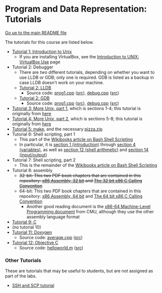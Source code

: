 Program and Data Representation: Tutorials
==========================================

[Go up to the main README file](../readme.html)

The tutorials for this course are listed below.

- [Tutorial 1: Introduction to Unix](01-intro-unix/index.html)
    - If you are installing VirtualBox, see the [Introduction to UNIX: VirtualBox Use](virtual-box.html) page
- Tutorial 2: Debugger
    - There are *two* different tutorials, depending on whether you want to use LLDB or GDB; only one is required.  GDB is listed as a backup in case LLDB doesn't work on your machine.
    - [Tutorial 2: LLDB](02-lldb/index.html)
        - Source code: [prog1.cpp](02-lldb/prog1.cpp.html) ([src](02-lldb/prog1.cpp)), [debug.cpp](02-lldb/debug.cpp.html) ([src](02-lldb/debug.cpp))
    - [Tutorial 2: GDB](02-gdb/index.html)
        - Source code: [prog1.cpp](02-gdb/prog1.cpp.html) ([src](02-gdb/prog1.cpp)), [debug.cpp](02-gdb/debug.cpp.html) ([src](02-gdb/debug.cpp))
- [Tutorial 3: More Unix, part 1](03-04-more-unix/index.html), which is sections 1-4; this tutorial is originally from [here](http://www.ee.surrey.ac.uk/Teaching/Unix/)
- [Tutorial 4: More Unix, part 2](03-04-more-unix/index.html), which is sections 5-8; this tutorial is originally from [here](http://www.ee.surrey.ac.uk/Teaching/Unix/)
- [Tutorial 5: make](05-make/index.html), and the necessary [pizza.zip](05-make/pizza.zip)
- Tutorial 6: Shell scripting, part 1
    - This part of the [Wikibooks article on Bash Shell Scripting](http://en.wikibooks.org/wiki/Bash_Shell_Scripting)
    - In particular, it is [section 1 (introduction)](http://en.wikibooks.org/w/index.php?title=Bash_Shell_Scripting#Introduction) through [section 4 (variables)](http://en.wikibooks.org/w/index.php?title=Bash_Shell_Scripting#Variables), as well as [section 12 (shell arithmetic)](http://en.wikibooks.org/w/index.php?title=Bash_Shell_Scripting#Shell_arithmetic) and [section 14 (input/output)](http://en.wikibooks.org/w/index.php?title=Bash_Shell_Scripting#Input.2FOutput)
- Tutorial 7: Shell scripting, part 2
    - This is the remainder of the [Wikibooks article on Bash Shell Scripting](http://en.wikibooks.org/wiki/Bash_Shell_Scripting)
- Tutorial 8: assembly
    - ~~32-bit: This two PDF book chapters that are contained in this repository: [x86 Assembly, 32 bit](../book/x86-32bit-asm-chapter.pdf) and [The 32 bit x86 C Calling Convention](../book/x86-32bit-ccc-chapter.pdf)~~
    - 64-bit: This two PDF book chapters that are contained in this repository: [x86 Assembly, 64 bit](../book/x86-64bit-asm-chapter.pdf) and [The 64 bit x86 C Calling Convention](../book/x86-64bit-ccc-chapter.pdf)
        - Another good reading document is the [x86-64 Machine-Level Programming document](https://www.cs.cmu.edu/~fp/courses/15213-s07/misc/asm64-handout.pdf) from CMU, although they use the other assembly language format
- [Tutorial 9: C](09-c/index.html)
- (no tutorial 10)
- [Tutorial 11: Doxygen](11-doxygen/index.html)
    - Source code: [average.cpp](11-doxygen/average.cpp.html) ([src](11-doxygen/average.cpp))
- [Tutorial 12: Objective C](12-objc/index.html)
    - Source code: [helloworld.m](12-objc/helloworld.m.html) ([src](12-objc/helloworld.m))


### Other Tutorials

These are tutorials that may be useful to students, but are not assigned as part of the labs.

- [SSH and SCP tutorial](other/ssh-scp.html)
